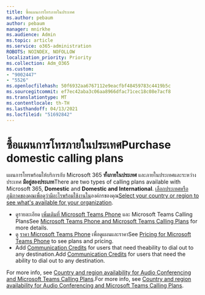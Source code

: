 ```yaml
---
title: ซื้อแผนการโทรภายในประเทศ
ms.author: pebaum
author: pebaum
manager: mnirkhe
ms.audience: Admin
ms.topic: article
ms.service: o365-administration
ROBOTS: NOINDEX, NOFOLLOW
localization_priority: Priority
ms.collection: Adm_O365
ms.custom:
- "9002447"
- "5526"
ms.openlocfilehash: 50f6932aa6767112e9eacfbf48459783c4419b5c
ms.sourcegitcommit: ef7ec42aba3c06aa8966dfac71cec18c08e7acf8
ms.translationtype: MT
ms.contentlocale: th-TH
ms.lasthandoff: 04/13/2021
ms.locfileid: "51692842"
---
```

# <a name="purchase-domestic-calling-plans"></a><span data-ttu-id="03a8d-102">ซื้อแผนการโทรภายในประเทศ</span><span class="sxs-lookup"><span data-stu-id="03a8d-102">Purchase domestic calling plans</span></span>

<span data-ttu-id="03a8d-103">แผนการโทรพร้อมให้บริการกับ Microsoft 365 **ทั้งภายในประเทศ** และภายในประเทศและระหว่างประเทศ **มีอยู่สองประเภท**</span><span class="sxs-lookup"><span data-stu-id="03a8d-103">There are two types of calling plans available with Microsoft 365, **Domestic** and **Domestic and International**.</span></span> <span data-ttu-id="03a8d-104">[เลือกประเทศหรือภูมิภาคของคุณเพื่อดูว่ามีอะไรพร้อมใช้งานใน](https://docs.microsoft.com/MicrosoftTeams/country-and-region-availability-for-audio-conferencing-and-calling-plans/country-and-region-availability-for-audio-conferencing-and-calling-plans#select-your-country-or-region-to-see-whats-available-for-your-organization)องค์กรของคุณ</span><span class="sxs-lookup"><span data-stu-id="03a8d-104">[Select your country or region to see what's available for your organization](https://docs.microsoft.com/MicrosoftTeams/country-and-region-availability-for-audio-conferencing-and-calling-plans/country-and-region-availability-for-audio-conferencing-and-calling-plans#select-your-country-or-region-to-see-whats-available-for-your-organization).</span></span>

- <span data-ttu-id="03a8d-105">ดูรายละเอียด [เพิ่มเติมที่ Microsoft Teams Phone](https://docs.microsoft.com/MicrosoftTeams/calling-plan-landing-page) และ Microsoft Teams Calling Plans</span><span class="sxs-lookup"><span data-stu-id="03a8d-105">See [Microsoft Teams Phone and Microsoft Teams Calling Plans](https://docs.microsoft.com/MicrosoftTeams/calling-plan-landing-page) for more details.</span></span>
- <span data-ttu-id="03a8d-106">ดู [ราคา Microsoft Teams Phone](https://www.microsoft.com/microsoft-365/microsoft-teams/voice-calling#Requirements) เพื่อดูแผนและราคา</span><span class="sxs-lookup"><span data-stu-id="03a8d-106">See [Pricing for Microsoft Teams Phone](https://www.microsoft.com/microsoft-365/microsoft-teams/voice-calling#Requirements) to see plans and pricing.</span></span>
- <span data-ttu-id="03a8d-107">Add [Communication Credits](https://docs.microsoft.com/MicrosoftTeams/country-and-region-availability-for-audio-conferencing-and-calling-plans/country-and-region-availability-for-audio-conferencing-and-calling-plans#communications-credits) for users that need theability to dial out to any destination.</span><span class="sxs-lookup"><span data-stu-id="03a8d-107">Add [Communication Credits](https://docs.microsoft.com/MicrosoftTeams/country-and-region-availability-for-audio-conferencing-and-calling-plans/country-and-region-availability-for-audio-conferencing-and-calling-plans#communications-credits) for users that need the ability to dial out to any destination.</span></span>

<span data-ttu-id="03a8d-108">For more info, see [Country and region availability for Audio Conferencing and Microsoft Teams Calling Plans](https://docs.microsoft.com/MicrosoftTeams/country-and-region-availability-for-audio-conferencing-and-calling-plans/country-and-region-availability-for-audio-conferencing-and-calling-plans).</span><span class="sxs-lookup"><span data-stu-id="03a8d-108">For more info, see [Country and region availability for Audio Conferencing and Microsoft Teams Calling Plans](https://docs.microsoft.com/MicrosoftTeams/country-and-region-availability-for-audio-conferencing-and-calling-plans/country-and-region-availability-for-audio-conferencing-and-calling-plans).</span></span> 
